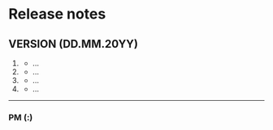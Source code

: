 # Release notes

## __VERSION__ (DD.MM.20YY)
1. [](#features)
	* ...
2. [](#improvements)
	* ...
3. [](#fixes)
	* ...
4. [](#misc)
	* ...

---
### PM (:)

